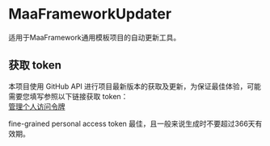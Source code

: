 # MaaFrameworkUpdater

适用于MaaFramework通用模板项目的自动更新工具。

## 获取 token

本项目使用 GitHub API 进行项目最新版本的获取及更新，为保证最佳体验，可能需要您填写参照以下链接获取 token：  
[管理个人访问令牌](https://docs.github.com/zh/authentication/keeping-your-account-and-data-secure/managing-your-personal-access-tokens)

fine-grained personal access token 最佳，且一般来说生成时不要超过366天有效期。
